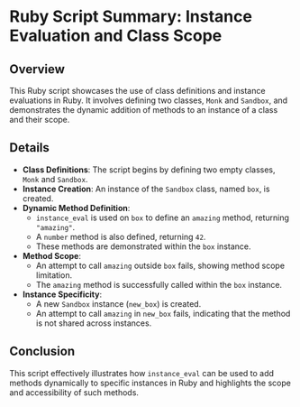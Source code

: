 # Ruby Script Summary: Instance Evaluation and Class Scope

## Overview
This Ruby script showcases the use of class definitions and instance evaluations in Ruby. It involves defining two classes, `Monk` and `Sandbox`, and demonstrates the dynamic addition of methods to an instance of a class and their scope.

## Details
- **Class Definitions**: The script begins by defining two empty classes, `Monk` and `Sandbox`.
- **Instance Creation**: An instance of the `Sandbox` class, named `box`, is created.
- **Dynamic Method Definition**:
  - `instance_eval` is used on `box` to define an `amazing` method, returning `"amazing"`.
  - A `number` method is also defined, returning `42`.
  - These methods are demonstrated within the `box` instance.
- **Method Scope**:
  - An attempt to call `amazing` outside `box` fails, showing method scope limitation.
  - The `amazing` method is successfully called within the `box` instance.
- **Instance Specificity**:
  - A new `Sandbox` instance (`new_box`) is created.
  - An attempt to call `amazing` in `new_box` fails, indicating that the method is not shared across instances.

## Conclusion
This script effectively illustrates how `instance_eval` can be used to add methods dynamically to specific instances in Ruby and highlights the scope and accessibility of such methods.
